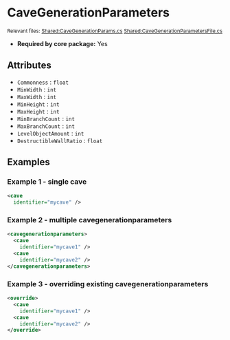 # CaveGenerationParameters

<sup>Relevant files: [Shared:CaveGenerationParams.cs](https://github.com/Regalis11/Barotrauma/blob/master/Barotrauma/BarotraumaShared/SharedSource/Map/Levels/CaveGenerationParams.cs) [Shared:CaveGenerationParametersFile.cs](https://github.com/Regalis11/Barotrauma/blob/master/Barotrauma/BarotraumaShared/SharedSource/ContentManagement/ContentFile/CaveGenerationParametersFile.cs)</sup>

- **Required by core package:** Yes

## Attributes

- `Commonness` : `float`
- `MinWidth` : `int`
- `MaxWidth` : `int`
- `MinHeight` : `int`
- `MaxHeight` : `int`
- `MinBranchCount` : `int`
- `MaxBranchCount` : `int`
- `LevelObjectAmount` : `int`
- `DestructibleWallRatio` : `float`

## Examples

### Example 1 - single cave

```xml
<cave
  identifier="mycave" />
```

### Example 2 - multiple cavegenerationparameters

```xml
<cavegenerationparameters>
  <cave
    identifier="mycave1" />
  <cave
    identifier="mycave2" />
</cavegenerationparameters>
```

### Example 3 - overriding existing cavegenerationparameters

```xml
<override>
  <cave
    identifier="mycave1" />
  <cave
    identifier="mycave2" />
</override>
```

